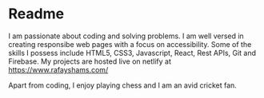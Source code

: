 # Readme

I am passionate about coding and solving problems. I am well versed in creating responsibe web pages with a focus on accessibility.  Some of the skills I possess include HTML5, CSS3, Javascript, React, Rest APIs, Git and Firebase.  My projects are hosted live on netlify at https://www.rafayshams.com/

Apart from coding, I enjoy playing chess and I am an avid cricket fan.  
